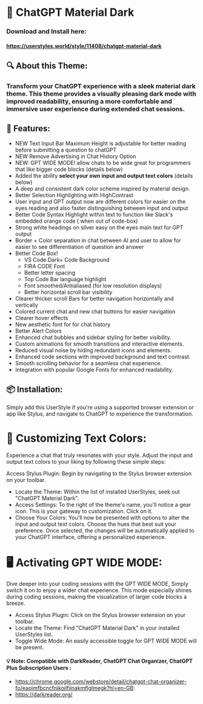 # 🌙 ChatGPT Material Dark
### Download and Install here:
#### https://userstyles.world/style/11408/chatgpt-material-dark


## 🔍 About this Theme:
### Transform your ChatGPT experience with a sleek material dark theme. This theme provides a visually pleasing dark mode with improved readability, ensuring a more comfortable and immersive user experience during extended chat sessions.


## 🎨 Features:
- NEW Text Input Bar Maximum Height is adjustable  for better reading before submitting a question to chatGPT
- NEW Remove Advertising in Chat History Option
- NEW: GPT WIDE MODE! allow chats to be wide great for programmers that like bigger code blocks (details below)
- Added the ability **select your own input and output text colors** (details below)
- A deep and consistent dark color scheme inspired by material design.
- Better Selection Highlighting with HighContrast
- User input and GPT output now are different colors for easier on the eyes reading and also faster distinguishing between input and output 
- Better Code Syntax Highlight within text to function like Slack's embedded orange code ( when out of code-box)
- Strong white headings on silver easy on the eyes main text for GPT output
- Border + Color separation in chat between AI and user to allow for easier to see differentiation of question and answer
- Better Code Box! 
    - VS Code Dark+ Code Background
    - FIRA CODE Font 
    - Better letter spacing
    - Top Code Bar language highlight
    - Font smoothed/Antialiased (for low resolution displays)
    - Better horizontal scroll bar visibility
- Clearer thicker scroll Bars for better navigation horizontally and vertically
- Colored current chat and new chat buttons for easier navigation
- Clearer hover effects
- New aesthetic font for for chat history
- Better Alert Colors
- Enhanced chat bubbles and sidebar styling for better visibility.
- Custom animations for smooth transitions and interactive elements.
- Reduced visual noise by hiding redundant icons and elements.
- Enhanced code sections with improved background and text contrast.
- Smooth scrolling behavior for a seamless chat experience.
- Integration with popular Google Fonts for enhanced readability.

## 📦 Installation:
Simply add this UserStyle if you're using a supported browser extension or app like Stylus, and navigate to ChatGPT to experience the transformation.

# 🌈 Customizing Text Colors:
Experience a chat that truly resonates with your style. Adjust the input and output text colors to your liking by following these simple steps:

Access Stylus Plugin: Begin by navigating to the Stylus browser extension on your toolbar.

- Locate the Theme: Within the list of installed UserStyles, seek out "ChatGPT Material Dark".
- Access Settings: To the right of the theme's name, you'll notice a gear icon. This is your gateway to customization. Click on it.
- Choose Your Colors: You'll now be presented with options to alter the input and output text colors. Choose the hues that best suit your preference. Once selected, the changes will be automatically applied to your ChatGPT interface, offering a personalized experience.

# 🖥️ Activating GPT WIDE MODE:
Dive deeper into your coding sessions with the GPT WIDE MODE, Simply switch it on to enjoy a wider chat experience.
This mode especially shines during coding sessions, making the visualization of larger code blocks a breeze.

- Access Stylus Plugin: Click on the Stylus browser extension on your toolbar.
- Locate the Theme: Find "ChatGPT Material Dark" in your installed UserStyles list.
- Toggle Wide Mode: An easily accessible toggle for GPT WIDE MODE will be present. 

#### 💡 Note: Compatible with DarkReader,  ChatGPT Chat Organizer, ChatGPT Plus Subscription Users :
- https://chrome.google.com/webstore/detail/chatgpt-chat-organizer-fo/eaoimfbcncfnjkojlfjinakmflglmegk?hl=en-GB: 
- https://darkreader.org/